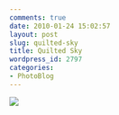 ```yaml
---
comments: true
date: 2010-01-24 15:02:57
layout: post
slug: quilted-sky
title: Quilted Sky
wordpress_id: 2797
categories:
- PhotoBlog
---
```


![](http://ryanfitzer.com/main/wp-content/uploads/2010/01/griffith-4.jpg)
